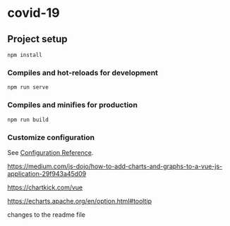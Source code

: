 # covid-19

## Project setup
```
npm install
```

### Compiles and hot-reloads for development
```
npm run serve
```

### Compiles and minifies for production
```
npm run build
```

### Customize configuration
See [Configuration Reference](https://cli.vuejs.org/config/).

https://medium.com/js-dojo/how-to-add-charts-and-graphs-to-a-vue-js-application-29f943a45d09

https://chartkick.com/vue

https://echarts.apache.org/en/option.html#tooltip


changes to the readme file

